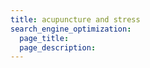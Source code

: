```yaml
---
title: acupuncture and stress
search_engine_optimization:
  page_title:
  page_description:
---
```

